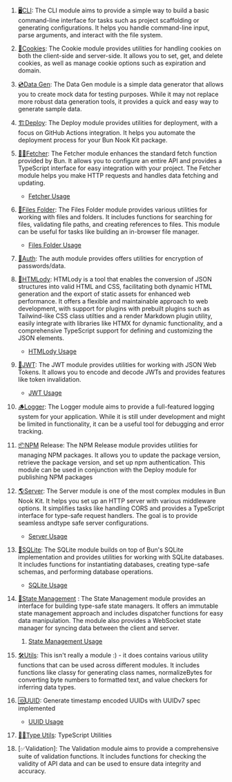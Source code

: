 
1. [🖥️CLI](readmes/cli.md): The CLI module aims to provide a simple way to build a basic command-line interface for tasks such as project scaffolding or generating configurations. It helps you handle command-line input, parse arguments, and interact with the file system.

3. [🍪Cookies](readmes/cookies.md): The Cookie module provides utilities for handling cookies on both the client-side and server-side. It allows you to set, get, and delete cookies, as well as manage cookie options such as expiration and domain.

4. [💿Data Gen](readmes/data-gen.md): The Data Gen module is a simple data generator that allows you to create mock data for testing purposes. While it may not replace more robust data generation tools, it provides a quick and easy way to generate sample data.

5. [🏗️Deploy](readmes/deploy.md): The Deploy module provides utilities for deployment, with a focus on GitHub Actions integration. It helps you automate the deployment process for your Bun Nook Kit package.

6. [🐶🦴Fetcher](readmes/fetcher.md): The Fetcher module enhances the standard fetch function provided by Bun. It allows you to configure an entire API and provides a TypeScript interface for easy integration with your project. The Fetcher module helps you make HTTP requests and handles data fetching and updating.
	 - [Fetcher Usage](usage/fetcher-usage.md) 

8. [📂Files Folder](readmes/files-folder.md): The Files Folder module provides various utilities for working with files and folders. It includes functions for searching for files, validating file paths, and creating references to files. This module can be useful for tasks like building an in-browser file manager.
	- [Files Folder Usage](usage/files-folders-usage.md)

9. [🔐Auth](readmes/auth.md): The auth module provides offers utilities for encryption of passwords/data.

10. [📜HTMLody](readmes/htmlody.md): HTMLody is a tool that enables the conversion of JSON structures into valid HTML and CSS, facilitating both dynamic HTML generation and the export of static assets for enhanced web performance. It offers a flexible and maintainable approach to web development, with support for plugins with prebuilt plugins such as Tailwind-like CSS class utilties and a render Markdown plugin utility, easily integrate with libraries like HTMX for dynamic functionality, and a comprehensive TypeScript support for defining and customizing the JSON elements.
	- [HTMLody Usage](usage/htmlody-usage.md)

11. [🔎JWT](readmes/jwt.md): The JWT module provides utilities for working with JSON Web Tokens. It allows you to encode and decode JWTs and provides features like token invalidation.
	- [JWT Usage](usage/jwt-usage.md)

12. [🪵Logger](readmes/logger.md): The Logger module aims to provide a full-featured logging system for your application. While it is still under development and might be limited in functionality, it can be a useful tool for debugging and error tracking.

13. [📦NPM](readmes/npm-release.md) Release: The NPM Release module provides utilities for managing NPM packages. It allows you to update the package version, retrieve the package version, and set up npm authentication. This module can be used in conjunction with the Deploy module for publishing NPM packages

14. [🌎Server](readmes/server.md): The Server module is one of the most complex modules in Bun Nook Kit. It helps you set up an HTTP server with various middleware options. It simplifies tasks like handling CORS and provides a TypeScript interface for type-safe request handlers. The goal is to provide seamless andtype safe server configurations.
	- [Server Usage](usage/server-usage.md)

15. [📝SQLite](readmes/sqlite.md): The SQLite module builds on top of Bun's SQLite implementation and provides utilities for working with SQLite databases. It includes functions for instantiating databases, creating type-safe schemas, and performing database operations.
	- [SQLite Usage](usage/sqlite-usage.md)

16. [🔄State Management](readmes/state.md) : The State Management module provides an interface for building type-safe state managers. It offers an immutable state management approach and includes dispatcher functions for easy data manipulation. The module also provides a WebSocket state manager for syncing data between the client and server.
	1. [State Management Usage](usage/state-usage.md)

17. [🛠️Utils](readmes/utils.md): This isn't really a module :) - it does contains various utility functions that can be used across different modules. It includes functions like classy for generating class names, normalizeBytes for converting byte numbers to formatted text, and value checkers for inferring data types.

18. [🆔UUID](readmes/uuid.md): Generate timestamp encoded UUIDs with UUIDv7 spec implemented
	- [UUID Usage](usage/uuid-usage.mg)

19. [🧙‍♂️Type Utils](readmes/type-utils.md): TypeScript Utilities

20. [✅Validation]: The Validation module aims to provide a comprehensive suite of validation functions. It includes functions for checking the validity of API data and can be used to ensure data integrity and accuracy.